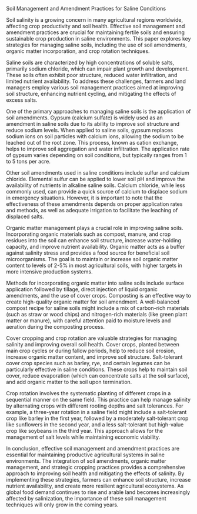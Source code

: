 Soil Management and Amendment Practices for Saline Conditions

Soil salinity is a growing concern in many agricultural regions worldwide, affecting crop productivity and soil health. Effective soil management and amendment practices are crucial for maintaining fertile soils and ensuring sustainable crop production in saline environments. This paper explores key strategies for managing saline soils, including the use of soil amendments, organic matter incorporation, and crop rotation techniques.

Saline soils are characterized by high concentrations of soluble salts, primarily sodium chloride, which can impair plant growth and development. These soils often exhibit poor structure, reduced water infiltration, and limited nutrient availability. To address these challenges, farmers and land managers employ various soil management practices aimed at improving soil structure, enhancing nutrient cycling, and mitigating the effects of excess salts.

One of the primary approaches to managing saline soils is the application of soil amendments. Gypsum (calcium sulfate) is widely used as an amendment in saline soils due to its ability to improve soil structure and reduce sodium levels. When applied to saline soils, gypsum replaces sodium ions on soil particles with calcium ions, allowing the sodium to be leached out of the root zone. This process, known as cation exchange, helps to improve soil aggregation and water infiltration. The application rate of gypsum varies depending on soil conditions, but typically ranges from 1 to 5 tons per acre.

Other soil amendments used in saline conditions include sulfur and calcium chloride. Elemental sulfur can be applied to lower soil pH and improve the availability of nutrients in alkaline saline soils. Calcium chloride, while less commonly used, can provide a quick source of calcium to displace sodium in emergency situations. However, it is important to note that the effectiveness of these amendments depends on proper application rates and methods, as well as adequate irrigation to facilitate the leaching of displaced salts.

Organic matter management plays a crucial role in improving saline soils. Incorporating organic materials such as compost, manure, and crop residues into the soil can enhance soil structure, increase water-holding capacity, and improve nutrient availability. Organic matter acts as a buffer against salinity stress and provides a food source for beneficial soil microorganisms. The goal is to maintain or increase soil organic matter content to levels of 2-5% in most agricultural soils, with higher targets in more intensive production systems.

Methods for incorporating organic matter into saline soils include surface application followed by tillage, direct injection of liquid organic amendments, and the use of cover crops. Composting is an effective way to create high-quality organic matter for soil amendment. A well-balanced compost recipe for saline soils might include a mix of carbon-rich materials (such as straw or wood chips) and nitrogen-rich materials (like green plant matter or manure), with careful attention paid to moisture levels and aeration during the composting process.

Cover cropping and crop rotation are valuable strategies for managing salinity and improving overall soil health. Cover crops, planted between main crop cycles or during fallow periods, help to reduce soil erosion, increase organic matter content, and improve soil structure. Salt-tolerant cover crop species such as barley, rye, and certain legumes can be particularly effective in saline conditions. These crops help to maintain soil cover, reduce evaporation (which can concentrate salts at the soil surface), and add organic matter to the soil upon termination.

Crop rotation involves the systematic planting of different crops in a sequential manner on the same field. This practice can help manage salinity by alternating crops with different rooting depths and salt tolerances. For example, a three-year rotation in a saline field might include a salt-tolerant crop like barley in the first year, followed by a moderately salt-tolerant crop like sunflowers in the second year, and a less salt-tolerant but high-value crop like soybeans in the third year. This approach allows for the management of salt levels while maintaining economic viability.

In conclusion, effective soil management and amendment practices are essential for maintaining productive agricultural systems in saline environments. The integration of soil amendments, organic matter management, and strategic cropping practices provides a comprehensive approach to improving soil health and mitigating the effects of salinity. By implementing these strategies, farmers can enhance soil structure, increase nutrient availability, and create more resilient agricultural ecosystems. As global food demand continues to rise and arable land becomes increasingly affected by salinization, the importance of these soil management techniques will only grow in the coming years.